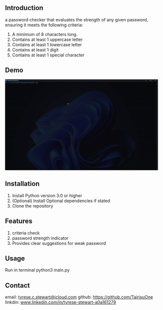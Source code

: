 ## Introduction

a password checker that evaluates the strength of any given password, ensuring it meets the following criteria:

1. A minimum of 8 characters long.
2. Contains at least 1 uppercase letter
3. Contains at least 1 lowercase letter
4. Contains at least 1 digit
5. Contains at least 1 special character

## Demo
![Password Checker](Demo_PasswordChecker.gif)

## Installation

1. Install Python version 3.0 or higher
2. (Optional) Install Optional dependencies if stated
3. Clone the repository


## Features
1. criteria check
2. password strength indicator
3. Provides clear suggestions for weak password

## Usage

Run in terminal   python3 main.py

## Contact
email: tyrese.c.stewart@icloud.com
github: https://github.com/TairisuOne
linkdin: www.linkedin.com/in/tyrese-stewart-a0a161279
